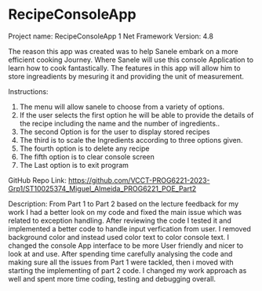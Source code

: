 # RecipeConsoleApp
Project name: RecipeConsoleApp 1 
Net Framework Version: 4.8

The reason this app was created was to help Sanele embark on a more efficient cooking Journey.
Where Sanele will use this console Application to learn how to cook fantastically.
The features in this app will allow him to store ingreadients by mesuring it and providing the unit of measurement.

Instructions: 

1. The menu will allow sanele to choose from a variety of options.
2. If the user selects the first option he will be able to provide the details of the recipe including the name and the number of ingredients..
3. The second Option is for the user to display stored recipes
4. The third is to scale the Ingredients according to three options given.
5. The fourth option is to delete any recipe
6. The fifth option is to clear console screen
7. The Last option is to exit program

GitHub Repo Link: https://github.com/VCCT-PROG6221-2023-Grp1/ST10025374_Miguel_Almeida_PROG6221_POE_Part2

Description: From Part 1 to Part 2 based on the lecture feedback for my work I had a better look on my code and fixed the main issue which was related to exception handling. After reviewing the code I tested it and implemented a better code to handle input verfication from user. I removed background color and instead used color text to color console text. I changed the console App interface to be more User friendly and nicer to look at and use. After spending time carefully analysing the code and making sure all the issues from Part 1 were tackled, then i moved with starting the implementing of part 2 code. I changed my work approach as well and spent more time coding, testing and debugging overall.
